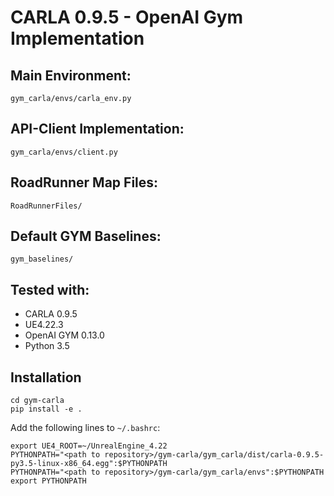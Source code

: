 # CARLA 0.9.5 - OpenAI Gym Implementation

## Main Environment:
`gym_carla/envs/carla_env.py`

## API-Client Implementation:
`gym_carla/envs/client.py`

## RoadRunner Map Files:
`RoadRunnerFiles/`

## Default GYM Baselines:
`gym_baselines/`

## Tested with:
- CARLA 0.9.5
- UE4.22.3
- OpenAI GYM 0.13.0
- Python 3.5

## Installation

```
cd gym-carla
pip install -e .
```


Add the following lines to `~/.bashrc`:

```
export UE4_ROOT=~/UnrealEngine_4.22
PYTHONPATH="<path to repository>/gym-carla/gym_carla/dist/carla-0.9.5-py3.5-linux-x86_64.egg":$PYTHONPATH
PYTHONPATH="<path to repository>/gym-carla/gym_carla/envs":$PYTHONPATH
export PYTHONPATH
```